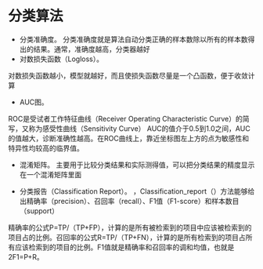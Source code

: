 # 分类算法
- 分类准确度。
    分类准确度就是算法自动分类正确的样本数除以所有的样本数得出的结果。通常，准确度越高，分类器越好
- 对数损失函数（Logloss）。

对数损失函数越小，模型就越好，而且使损失函数尽量是一个凸函数，便于收敛计算
- AUC图。

ROC是受试者工作特征曲线（Receiver Operating Characteristic Curve）的简写，又称为感受性曲线（Sensitivity Curve）
AUC的值介于0.5到1.0之间，AUC的值越大，诊断准确性越高。在ROC曲线上，靠近坐标图左上方的点为敏感性和特异性均较高的临界值。

- 混淆矩阵。
主要用于比较分类结果和实际测得值，可以把分类结果的精度显示在一个混淆矩阵里面

- 分类报告（Classification Report）。
，Classification_report（）方法能够给出精确率（precision）、召回率（recall）、F1值（F1-score）和样本数目（support）

精确率的公式P=TP/（TP+FP），计算的是所有被检索到的项目中应该被检索到的项目占的比例。召回率的公式R=TP/（TP+FN），计算的是所有检索到的项目占所有应该检索到的项目的比例。F1值就是精确率和召回率的调和均值，也就是2F1=P+R。